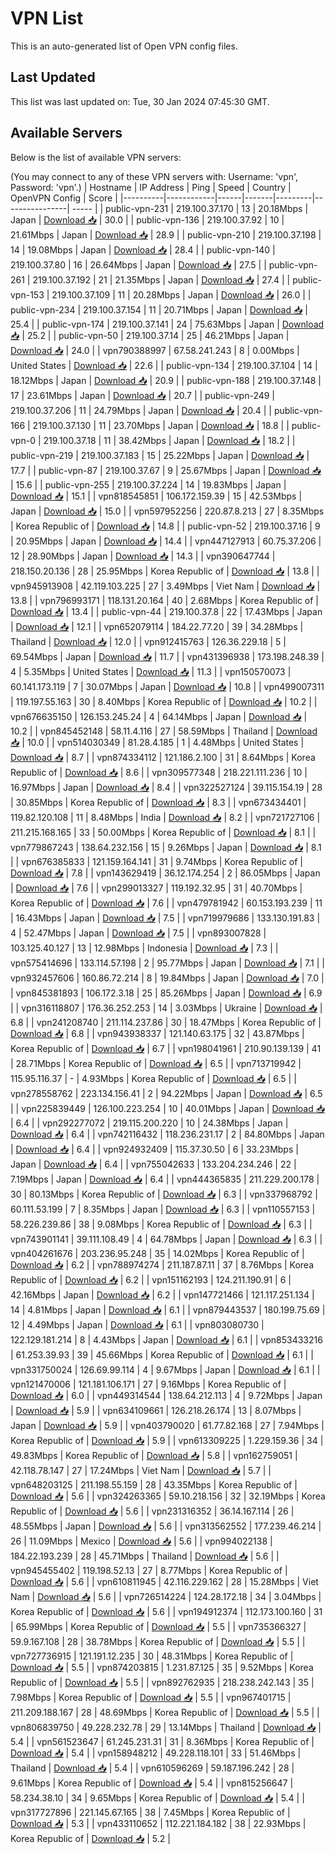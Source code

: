 # VPN List

This is an auto-generated list of Open VPN config files.

## Last Updated

This list was last updated on: Tue, 30 Jan 2024 07:45:30 GMT.

## Available Servers

Below is the list of available VPN servers:

(You may connect to any of these VPN servers with: Username: 'vpn', Password: 'vpn'.)
| Hostname | IP Address | Ping | Speed | Country | OpenVPN Config | Score |
|----------|------------|------|-------|---------|----------------| ----- |
| public-vpn-231 | 219.100.37.170 | 13 | 20.18Mbps | Japan | [Download 📥](./configs/server_0_JP.ovpn) | 30.0 |
| public-vpn-136 | 219.100.37.92 | 10 | 21.61Mbps | Japan | [Download 📥](./configs/server_1_JP.ovpn) | 28.9 |
| public-vpn-210 | 219.100.37.198 | 14 | 19.08Mbps | Japan | [Download 📥](./configs/server_2_JP.ovpn) | 28.4 |
| public-vpn-140 | 219.100.37.80 | 16 | 26.64Mbps | Japan | [Download 📥](./configs/server_3_JP.ovpn) | 27.5 |
| public-vpn-261 | 219.100.37.192 | 21 | 21.35Mbps | Japan | [Download 📥](./configs/server_4_JP.ovpn) | 27.4 |
| public-vpn-153 | 219.100.37.109 | 11 | 20.28Mbps | Japan | [Download 📥](./configs/server_5_JP.ovpn) | 26.0 |
| public-vpn-234 | 219.100.37.154 | 11 | 20.71Mbps | Japan | [Download 📥](./configs/server_6_JP.ovpn) | 25.4 |
| public-vpn-174 | 219.100.37.141 | 24 | 75.63Mbps | Japan | [Download 📥](./configs/server_7_JP.ovpn) | 25.2 |
| public-vpn-50 | 219.100.37.14 | 25 | 46.21Mbps | Japan | [Download 📥](./configs/server_8_JP.ovpn) | 24.0 |
| vpn790388997 | 67.58.241.243 | 8 | 0.00Mbps | United States | [Download 📥](./configs/server_9_US.ovpn) | 22.6 |
| public-vpn-134 | 219.100.37.104 | 14 | 18.12Mbps | Japan | [Download 📥](./configs/server_10_JP.ovpn) | 20.9 |
| public-vpn-188 | 219.100.37.148 | 17 | 23.61Mbps | Japan | [Download 📥](./configs/server_11_JP.ovpn) | 20.7 |
| public-vpn-249 | 219.100.37.206 | 11 | 24.79Mbps | Japan | [Download 📥](./configs/server_12_JP.ovpn) | 20.4 |
| public-vpn-166 | 219.100.37.130 | 11 | 23.70Mbps | Japan | [Download 📥](./configs/server_13_JP.ovpn) | 18.8 |
| public-vpn-0 | 219.100.37.18 | 11 | 38.42Mbps | Japan | [Download 📥](./configs/server_14_JP.ovpn) | 18.2 |
| public-vpn-219 | 219.100.37.183 | 15 | 25.22Mbps | Japan | [Download 📥](./configs/server_15_JP.ovpn) | 17.7 |
| public-vpn-87 | 219.100.37.67 | 9 | 25.67Mbps | Japan | [Download 📥](./configs/server_16_JP.ovpn) | 15.6 |
| public-vpn-255 | 219.100.37.224 | 14 | 19.83Mbps | Japan | [Download 📥](./configs/server_17_JP.ovpn) | 15.1 |
| vpn818545851 | 106.172.159.39 | 15 | 42.53Mbps | Japan | [Download 📥](./configs/server_18_JP.ovpn) | 15.0 |
| vpn597952256 | 220.87.8.213 | 27 | 8.35Mbps | Korea Republic of | [Download 📥](./configs/server_19_KR.ovpn) | 14.8 |
| public-vpn-52 | 219.100.37.16 | 9 | 20.95Mbps | Japan | [Download 📥](./configs/server_20_JP.ovpn) | 14.4 |
| vpn447127913 | 60.75.37.206 | 12 | 28.90Mbps | Japan | [Download 📥](./configs/server_21_JP.ovpn) | 14.3 |
| vpn390647744 | 218.150.20.136 | 28 | 25.95Mbps | Korea Republic of | [Download 📥](./configs/server_22_KR.ovpn) | 13.8 |
| vpn945913908 | 42.119.103.225 | 27 | 3.49Mbps | Viet Nam | [Download 📥](./configs/server_23_VN.ovpn) | 13.8 |
| vpn796993171 | 118.131.20.164 | 40 | 2.68Mbps | Korea Republic of | [Download 📥](./configs/server_24_KR.ovpn) | 13.4 |
| public-vpn-44 | 219.100.37.8 | 22 | 17.43Mbps | Japan | [Download 📥](./configs/server_25_JP.ovpn) | 12.1 |
| vpn652079114 | 184.22.77.20 | 39 | 34.28Mbps | Thailand | [Download 📥](./configs/server_26_TH.ovpn) | 12.0 |
| vpn912415763 | 126.36.229.18 | 5 | 69.54Mbps | Japan | [Download 📥](./configs/server_27_JP.ovpn) | 11.7 |
| vpn431396938 | 173.198.248.39 | 4 | 5.35Mbps | United States | [Download 📥](./configs/server_28_US.ovpn) | 11.3 |
| vpn150570073 | 60.141.173.119 | 7 | 30.07Mbps | Japan | [Download 📥](./configs/server_29_JP.ovpn) | 10.8 |
| vpn499007311 | 119.197.55.163 | 30 | 8.40Mbps | Korea Republic of | [Download 📥](./configs/server_30_KR.ovpn) | 10.2 |
| vpn676635150 | 126.153.245.24 | 4 | 64.14Mbps | Japan | [Download 📥](./configs/server_31_JP.ovpn) | 10.2 |
| vpn845452148 | 58.11.4.116 | 27 | 58.59Mbps | Thailand | [Download 📥](./configs/server_32_TH.ovpn) | 10.0 |
| vpn514030349 | 81.28.4.185 | 1 | 4.48Mbps | United States | [Download 📥](./configs/server_33_US.ovpn) | 8.7 |
| vpn874334112 | 121.186.2.100 | 31 | 8.64Mbps | Korea Republic of | [Download 📥](./configs/server_34_KR.ovpn) | 8.6 |
| vpn309577348 | 218.221.111.236 | 10 | 16.97Mbps | Japan | [Download 📥](./configs/server_35_JP.ovpn) | 8.4 |
| vpn322527124 | 39.115.154.19 | 28 | 30.85Mbps | Korea Republic of | [Download 📥](./configs/server_36_KR.ovpn) | 8.3 |
| vpn673434401 | 119.82.120.108 | 11 | 8.48Mbps | India | [Download 📥](./configs/server_37_IN.ovpn) | 8.2 |
| vpn721727106 | 211.215.168.165 | 33 | 50.00Mbps | Korea Republic of | [Download 📥](./configs/server_38_KR.ovpn) | 8.1 |
| vpn779867243 | 138.64.232.156 | 15 | 9.26Mbps | Japan | [Download 📥](./configs/server_39_JP.ovpn) | 8.1 |
| vpn676385833 | 121.159.164.141 | 31 | 9.74Mbps | Korea Republic of | [Download 📥](./configs/server_40_KR.ovpn) | 7.8 |
| vpn143629419 | 36.12.174.254 | 2 | 86.05Mbps | Japan | [Download 📥](./configs/server_41_JP.ovpn) | 7.6 |
| vpn299013327 | 119.192.32.95 | 31 | 40.70Mbps | Korea Republic of | [Download 📥](./configs/server_42_KR.ovpn) | 7.6 |
| vpn479781942 | 60.153.193.239 | 11 | 16.43Mbps | Japan | [Download 📥](./configs/server_43_JP.ovpn) | 7.5 |
| vpn719979686 | 133.130.191.83 | 4 | 52.47Mbps | Japan | [Download 📥](./configs/server_44_JP.ovpn) | 7.5 |
| vpn893007828 | 103.125.40.127 | 13 | 12.98Mbps | Indonesia | [Download 📥](./configs/server_45_ID.ovpn) | 7.3 |
| vpn575414696 | 133.114.57.198 | 2 | 95.77Mbps | Japan | [Download 📥](./configs/server_46_JP.ovpn) | 7.1 |
| vpn932457606 | 160.86.72.214 | 8 | 19.84Mbps | Japan | [Download 📥](./configs/server_47_JP.ovpn) | 7.0 |
| vpn845381893 | 106.172.3.18 | 25 | 85.26Mbps | Japan | [Download 📥](./configs/server_48_JP.ovpn) | 6.9 |
| vpn316118807 | 176.36.252.253 | 14 | 3.03Mbps | Ukraine | [Download 📥](./configs/server_49_UA.ovpn) | 6.8 |
| vpn241208740 | 211.114.237.86 | 30 | 18.47Mbps | Korea Republic of | [Download 📥](./configs/server_50_KR.ovpn) | 6.8 |
| vpn943938337 | 121.140.63.175 | 32 | 43.87Mbps | Korea Republic of | [Download 📥](./configs/server_51_KR.ovpn) | 6.7 |
| vpn198041961 | 210.90.139.139 | 41 | 28.71Mbps | Korea Republic of | [Download 📥](./configs/server_52_KR.ovpn) | 6.5 |
| vpn713719942 | 115.95.116.37 | - | 4.93Mbps | Korea Republic of | [Download 📥](./configs/server_53_KR.ovpn) | 6.5 |
| vpn278558762 | 223.134.156.41 | 2 | 94.22Mbps | Japan | [Download 📥](./configs/server_54_JP.ovpn) | 6.5 |
| vpn225839449 | 126.100.223.254 | 10 | 40.01Mbps | Japan | [Download 📥](./configs/server_55_JP.ovpn) | 6.4 |
| vpn292277072 | 219.115.200.220 | 10 | 24.38Mbps | Japan | [Download 📥](./configs/server_56_JP.ovpn) | 6.4 |
| vpn742116432 | 118.236.231.17 | 2 | 84.80Mbps | Japan | [Download 📥](./configs/server_57_JP.ovpn) | 6.4 |
| vpn924932409 | 115.37.30.50 | 6 | 33.23Mbps | Japan | [Download 📥](./configs/server_58_JP.ovpn) | 6.4 |
| vpn755042633 | 133.204.234.246 | 22 | 7.19Mbps | Japan | [Download 📥](./configs/server_59_JP.ovpn) | 6.4 |
| vpn444365835 | 211.229.200.178 | 30 | 80.13Mbps | Korea Republic of | [Download 📥](./configs/server_60_KR.ovpn) | 6.3 |
| vpn337968792 | 60.111.53.199 | 7 | 8.35Mbps | Japan | [Download 📥](./configs/server_61_JP.ovpn) | 6.3 |
| vpn110557153 | 58.226.239.86 | 38 | 9.08Mbps | Korea Republic of | [Download 📥](./configs/server_62_KR.ovpn) | 6.3 |
| vpn743901141 | 39.111.108.49 | 4 | 64.78Mbps | Japan | [Download 📥](./configs/server_63_JP.ovpn) | 6.3 |
| vpn404261676 | 203.236.95.248 | 35 | 14.02Mbps | Korea Republic of | [Download 📥](./configs/server_64_KR.ovpn) | 6.2 |
| vpn788974274 | 211.187.87.11 | 37 | 8.76Mbps | Korea Republic of | [Download 📥](./configs/server_65_KR.ovpn) | 6.2 |
| vpn151162193 | 124.211.190.91 | 6 | 42.16Mbps | Japan | [Download 📥](./configs/server_66_JP.ovpn) | 6.2 |
| vpn147721466 | 121.117.251.134 | 14 | 4.81Mbps | Japan | [Download 📥](./configs/server_67_JP.ovpn) | 6.1 |
| vpn879443537 | 180.199.75.69 | 12 | 4.49Mbps | Japan | [Download 📥](./configs/server_68_JP.ovpn) | 6.1 |
| vpn803080730 | 122.129.181.214 | 8 | 4.43Mbps | Japan | [Download 📥](./configs/server_69_JP.ovpn) | 6.1 |
| vpn853433216 | 61.253.39.93 | 39 | 45.66Mbps | Korea Republic of | [Download 📥](./configs/server_70_KR.ovpn) | 6.1 |
| vpn331750024 | 126.69.99.114 | 4 | 9.67Mbps | Japan | [Download 📥](./configs/server_71_JP.ovpn) | 6.1 |
| vpn121470006 | 121.181.106.171 | 27 | 9.16Mbps | Korea Republic of | [Download 📥](./configs/server_72_KR.ovpn) | 6.0 |
| vpn449314544 | 138.64.212.113 | 4 | 9.72Mbps | Japan | [Download 📥](./configs/server_73_JP.ovpn) | 5.9 |
| vpn634109661 | 126.218.26.174 | 13 | 8.07Mbps | Japan | [Download 📥](./configs/server_74_JP.ovpn) | 5.9 |
| vpn403790020 | 61.77.82.168 | 27 | 7.94Mbps | Korea Republic of | [Download 📥](./configs/server_75_KR.ovpn) | 5.9 |
| vpn613309225 | 1.229.159.36 | 34 | 49.83Mbps | Korea Republic of | [Download 📥](./configs/server_76_KR.ovpn) | 5.8 |
| vpn162759051 | 42.118.78.147 | 27 | 17.24Mbps | Viet Nam | [Download 📥](./configs/server_77_VN.ovpn) | 5.7 |
| vpn648203125 | 211.198.55.159 | 28 | 43.35Mbps | Korea Republic of | [Download 📥](./configs/server_78_KR.ovpn) | 5.6 |
| vpn324263365 | 59.10.218.156 | 32 | 32.19Mbps | Korea Republic of | [Download 📥](./configs/server_79_KR.ovpn) | 5.6 |
| vpn231316352 | 36.14.167.114 | 26 | 48.55Mbps | Japan | [Download 📥](./configs/server_80_JP.ovpn) | 5.6 |
| vpn313562552 | 177.239.46.214 | 26 | 11.09Mbps | Mexico | [Download 📥](./configs/server_81_MX.ovpn) | 5.6 |
| vpn994022138 | 184.22.193.239 | 28 | 45.71Mbps | Thailand | [Download 📥](./configs/server_82_TH.ovpn) | 5.6 |
| vpn945455402 | 119.198.52.13 | 27 | 8.77Mbps | Korea Republic of | [Download 📥](./configs/server_83_KR.ovpn) | 5.6 |
| vpn610811945 | 42.116.229.162 | 28 | 15.28Mbps | Viet Nam | [Download 📥](./configs/server_84_VN.ovpn) | 5.6 |
| vpn726514224 | 124.28.172.18 | 34 | 3.04Mbps | Korea Republic of | [Download 📥](./configs/server_85_KR.ovpn) | 5.6 |
| vpn194912374 | 112.173.100.160 | 31 | 65.99Mbps | Korea Republic of | [Download 📥](./configs/server_86_KR.ovpn) | 5.5 |
| vpn735366327 | 59.9.167.108 | 28 | 38.78Mbps | Korea Republic of | [Download 📥](./configs/server_87_KR.ovpn) | 5.5 |
| vpn727736915 | 121.191.12.235 | 30 | 48.31Mbps | Korea Republic of | [Download 📥](./configs/server_88_KR.ovpn) | 5.5 |
| vpn874203815 | 1.231.87.125 | 35 | 9.52Mbps | Korea Republic of | [Download 📥](./configs/server_89_KR.ovpn) | 5.5 |
| vpn892762935 | 218.238.242.143 | 35 | 7.98Mbps | Korea Republic of | [Download 📥](./configs/server_90_KR.ovpn) | 5.5 |
| vpn967401715 | 211.209.188.167 | 28 | 48.69Mbps | Korea Republic of | [Download 📥](./configs/server_91_KR.ovpn) | 5.5 |
| vpn806839750 | 49.228.232.78 | 29 | 13.14Mbps | Thailand | [Download 📥](./configs/server_92_TH.ovpn) | 5.4 |
| vpn561523647 | 61.245.231.31 | 31 | 8.36Mbps | Korea Republic of | [Download 📥](./configs/server_93_KR.ovpn) | 5.4 |
| vpn158948212 | 49.228.118.101 | 33 | 51.46Mbps | Thailand | [Download 📥](./configs/server_94_TH.ovpn) | 5.4 |
| vpn610596269 | 59.187.196.242 | 28 | 9.61Mbps | Korea Republic of | [Download 📥](./configs/server_95_KR.ovpn) | 5.4 |
| vpn815256647 | 58.234.38.10 | 34 | 9.65Mbps | Korea Republic of | [Download 📥](./configs/server_96_KR.ovpn) | 5.4 |
| vpn317727896 | 221.145.67.165 | 38 | 7.45Mbps | Korea Republic of | [Download 📥](./configs/server_97_KR.ovpn) | 5.3 |
| vpn433110652 | 112.221.184.182 | 38 | 22.93Mbps | Korea Republic of | [Download 📥](./configs/server_98_KR.ovpn) | 5.2 |
